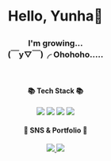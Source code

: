 # <p align="center">Hello, Yunha👋</p> 
<h3 align="center">
	I'm growing...
	<br>
	(￣y▽￣)╭ Ohohoho.....
</h3>
<br/>
<div align=center>
	<h4>📚 Tech Stack 📚</h4>
</div>
<div align="center">
	<img src="https://img.shields.io/badge/Java-007396?style=flat&logo=Conda-Forge&logoColor=white" />
	<img src="https://img.shields.io/badge/Spring-6DB33F?style=flat&logo=Spring&logoColor=white" />
	<img src="https://img.shields.io/badge/Oracle%20SQL-F80000?style=flat&logo=Oracle&logoColor=white" />
	<img src="https://img.shields.io/badge/MySQL-4479A1?style=flat&logo=MySQL&logoColor=white" />
</div>
<div align=center>
	<h4>🎨 SNS & Portfolio 🎨</h4>
</div>
<div align=center>
<a href="https://www.instagram.com/yuunssii/">
  <img src="https://img.shields.io/badge/Instagram-E4405F?style=flat-square&logo=Instagram&logoColor=white"/>
</a>
<a href="https://daffy-carver-83c.notion.site/yunsii-s-6f496518f2ba42ba841bf6c43abef1f6?pvs=4">
  <img src="https://img.shields.io/badge/notion-000000?style=flat-square&logo=notion&logoColor=white"/>
</a>
</div>






<!-- https://img.shields.io/badge/Instagram-E4405F?style=for-the-badge&logo=instagram&logoColor=white 큰 뱃지 -->

